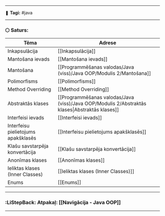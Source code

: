 ___

❚ **Tagi:** #java 

---
### ⬡ Saturs:

| Tēma                                | Adrese                                                                                         |
| ----------------------------------- | ---------------------------------------------------------------------------------------------- |
| Inkapsulācija                       | [[Inkapsulācija]]                                                                              |
| Mantošana ievads                    | [[Mantošana ievads]]                                                                           |
| Mantošana                           | [[Programmēšanas valodas/Java (viss)/Java OOP/Modulis 2/Mantošana]]                                                                                  |
| Polimorfisms                        | [[Polimorfisms]]                                                                               |
| Method Overriding                   | [[Method Overriding]]                                                                          |
| Abstraktās klases                   | [[Programmēšanas valodas/Java (viss)/Java OOP/Modulis 2/Abstraktās klases\|Abstraktās klases]] |
| Interfeisi ievads                   | [[Interfeisi ievads]]                                                                          |
| Interfeisu pielietojums apakšklasēs | [[Interfeisu pielietojums apakšklasēs]]                                                        |
| Klašu savstarpēja konvertācija      | [[Klašu savstarpēja konvertācija]]                                                             |
| Anonīmas klases                     | [[Anonīmas klases]]                                                                            |
| Ieliktas klases (Inner Classes)     | [[Ieliktas klases (Inner Classes)]]                                                            |
| Enums                               | [[Enums]]                                                                                      |

---
### :LiStepBack: Atpakaļ: [[Navigācija - Java OOP]]

___
